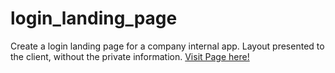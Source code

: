# login_landing_page
Create a login landing page for a company internal app. Layout presented to the client, without the private information.
[Visit Page here!](https://carlosginer.github.io/login_landing_page/)
